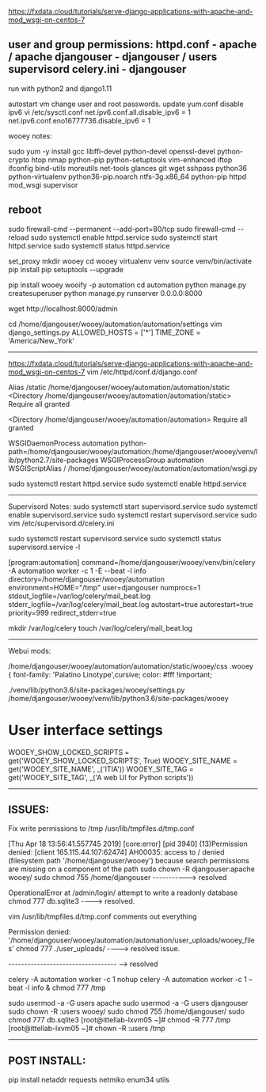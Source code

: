 https://fxdata.cloud/tutorials/serve-django-applications-with-apache-and-mod_wsgi-on-centos-7

user and group permissions:
httpd.conf - apache / apache
djangouser - djangouser / users
supervisord celery.ini - djangouser
----------------------------------------------------------------------------------------------------------------------
run with python2 and django1.11

autostart vm
change user and root passwords.
update yum.conf
disable ipv6
vi /etc/sysctl.conf
net.ipv6.conf.all.disable_ipv6 = 1
net.ipv6.conf.eno16777736.disable_ipv6 = 1


wooey notes:


sudo yum -y install gcc libffi-devel python-devel openssl-devel python-crypto htop nmap python-pip python-setuptools vim-enhanced iftop ifconfig bind-utils moreutils net-tools glances git wget sshpass python36 python-virtualenv python36-pip.noarch ntfs-3g.x86_64 python-pip httpd mod_wsgi supervisor

reboot
-------------------------------
sudo firewall-cmd --permanent --add-port=80/tcp
sudo firewall-cmd --reload
sudo systemctl enable httpd.service
sudo systemctl start httpd.service
sudo systemctl status httpd.service

set_proxy
mkdir wooey
cd wooey
virtualenv venv
source venv/bin/activate
pip install pip setuptools --upgrade

pip install wooey
wooify -p automation
cd automation
python manage.py createsuperuser
python manage.py runserver 0.0.0.0:8000

wget http://localhost:8000/admin


cd /home/djangouser/wooey/automation/automation/settings
vim django_settings.py
ALLOWED_HOSTS = ['*']
TIME_ZONE = 'America/New_York'


---------------------------------------------
https://fxdata.cloud/tutorials/serve-django-applications-with-apache-and-mod_wsgi-on-centos-7
vim /etc/httpd/conf.d/django.conf


Alias /static /home/djangouser/wooey/automation/automation/static
<Directory /home/djangouser/wooey/automation/automation/static>
    Require all granted
</Directory>

<Directory /home/djangouser/wooey/automation/automation>
    <Files wsgi.py>
        Require all granted
    </Files>
</Directory>

WSGIDaemonProcess automation python-path=/home/djangouser/wooey/automation:/home/djangouser/wooey/venv/lib/python2.7/site-packages
WSGIProcessGroup automation
WSGIScriptAlias / /home/djangouser/wooey/automation/automation/wsgi.py

sudo systemctl restart httpd.service
sudo systemctl enable httpd.service

------------------------------

Supervisord Notes:
sudo systemctl start supervisord.service
sudo systemctl enable supervisord.service
sudo systemctl restart supervisord.service
sudo vim /etc/supervisord.d/celery.ini

sudo systemctl restart supervisord.service
sudo systemctl status supervisord.service -l


[program:automation]
command=/home/djangouser/wooey/venv/bin/celery -A automation worker -c 1 -E --beat -l info
directory=/home/djangouser/wooey/automation
environment=HOME="/tmp"
user=djangouser
numprocs=1
stdout_logfile=/var/log/celery/mail_beat.log
stderr_logfile=/var/log/celery/mail_beat.log
autostart=true
autorestart=true
priority=999
redirect_stderr=true

mkdir /var/log/celery
touch /var/log/celery/mail_beat.log

--------------------------------------------------------------------
Webui mods:

/home/djangouser/wooey/automation/automation/static/wooey/css
.wooey {
    font-family: 'Palatino Linotype',cursive;
    color: #fff !important;


./venv/lib/python3.6/site-packages/wooey/settings.py
/home/djangouser/wooey/venv/lib/python3.6/site-packages/wooey
# User interface settings
WOOEY_SHOW_LOCKED_SCRIPTS = get('WOOEY_SHOW_LOCKED_SCRIPTS', True)
WOOEY_SITE_NAME = get('WOOEY_SITE_NAME', _('ITIA'))
WOOEY_SITE_TAG = get('WOOEY_SITE_TAG', _('A web UI for Python scripts'))


---------------------------
ISSUES:
---------------
Fix write permissions to /tmp
/usr/lib/tmpfiles.d/tmp.conf


[Thu Apr 18 13:56:41.557745 2019] [core:error] [pid 3940] (13)Permission denied: [client 165.115.44.107:62474] AH00035: access to / denied (filesystem path '/home/djangouser/wooey') because search permissions are missing on a component of the path
sudo chown -R djangouser:apache wooey/
 sudo chmod 755 /home/djangouser -----------> resolved

OperationalError at /admin/login/
attempt to write a readonly database
chmod 777 db.sqlite3 ----> resolved.

vim /usr/lib/tmpfiles.d/tmp.conf
comments out everything

Permission denied: '/home/djangouser/wooey/automation/automation/user_uploads/wooey_files'
chmod 777 ./user_uploads/ ----> resolved issue.


---------------------------------- --> resolved

celery -A automation worker -c 1
nohup celery -A automation worker -c 1 –beat -l info &
chmod 777 /tmp



sudo usermod -a -G users apache
sudo usermod -a -G users djangouser
sudo chown -R :users wooey/
sudo chmod 755 /home/djangouser/
sudo chmod 777 db.sqlite3
[root@ittellab-lxvm05 ~]# chmod -R 777 /tmp
[root@ittellab-lxvm05 ~]# chown -R :users /tmp

-------------------------------------------------------
POST INSTALL:
------------------------
pip install netaddr requests netmiko enum34 utils



